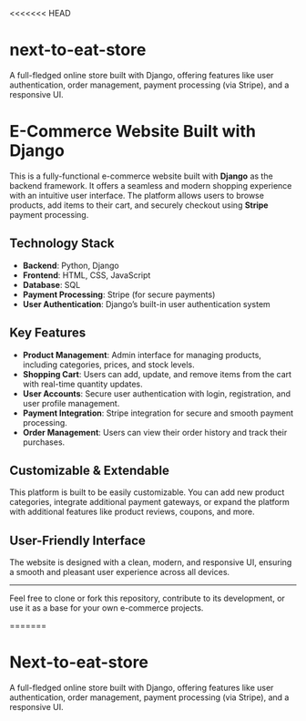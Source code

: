 <<<<<<< HEAD
# next-to-eat-store
A full-fledged online store built with Django, offering features like user authentication, order management, payment processing (via Stripe), and a responsive UI.

# E-Commerce Website Built with Django

This is a fully-functional e-commerce website built with **Django** as the backend framework. It offers a seamless and modern shopping experience with an intuitive user interface. The platform allows users to browse products, add items to their cart, and securely checkout using **Stripe** payment processing.

## Technology Stack

- **Backend**: Python, Django
- **Frontend**: HTML, CSS, JavaScript
- **Database**: SQL
- **Payment Processing**: Stripe (for secure payments)
- **User Authentication**: Django’s built-in user authentication system

## Key Features

- **Product Management**: Admin interface for managing products, including categories, prices, and stock levels.
- **Shopping Cart**: Users can add, update, and remove items from the cart with real-time quantity updates.
- **User Accounts**: Secure user authentication with login, registration, and user profile management.
- **Payment Integration**: Stripe integration for secure and smooth payment processing.
- **Order Management**: Users can view their order history and track their purchases.

## Customizable & Extendable

This platform is built to be easily customizable. You can add new product categories, integrate additional payment gateways, or expand the platform with additional features like product reviews, coupons, and more.

## User-Friendly Interface

The website is designed with a clean, modern, and responsive UI, ensuring a smooth and pleasant user experience across all devices.

---

Feel free to clone or fork this repository, contribute to its development, or use it as a base for your own e-commerce projects.


=======
# Next-to-eat-store
A full-fledged online store built with Django, offering features like user authentication, order management, payment processing (via Stripe), and a responsive UI.
